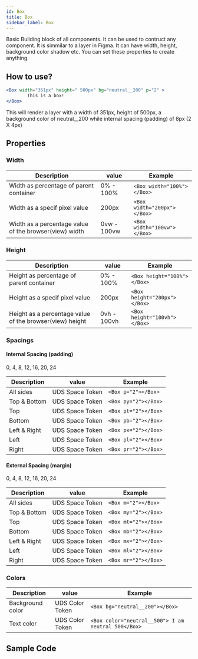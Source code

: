 ```yaml
---
id: Box
title: Box
sidebar_label: Box
---
```

Basic Building block of all components. It can be used to contruct any component.
It is simmilar to a layer in Figma. It can have width, height, background color shadow etc. You can set these properties to create anything.


## How to use?

```jsx 
<Box width="351px" height=" 500px" bg="neutral__200" p="2" >
        This is a box!
</Box>
```
This will render a layer with a width of 351px, height of 500px, a background color of neutral__200 while internal spacing (padding) of 8px (2 X 4px)

## Properties



### Width


| Description                    | value | Example|
|--------------------------------|-------|--------|
| Width as percentage of parent container | 0% - 100%  | ```<Box width="100%"></Box>```|
| Width as a specif pixel value | 200px | ```<Box width="200px"></Box>```|
| Width as a percentage value of the browser(view) width | 0vw - 100vw  | ```<Box width="100vw"></Box>```|

### Height

| Description                    | value | Example|
|--------------------------------|-------|--------|
| Height as percentage of parent container | 0% - 100%  | ```<Box height="100%"></Box>```|
| Height as a specif pixel value | 200px | ```<Box height="200px"></Box>```|
| Height as a percentage value of the browser(view) height | 0vh - 100vh  | ```<Box height="100vh"></Box>```|



### Spacings

#### Internal Spacing (padding)
0, 4, 8, 12, 16, 20, 24

| Description                    | value | Example|
|--------------------------------|-------|--------|
| All sides  | UDS Space Token  | ```<Box p="2"></Box>```|
| Top & Bottom  | UDS Space Token  | ```<Box py="2"></Box>```|
| Top  | UDS Space Token  | ```<Box pt="2"></Box>```|
| Bottom  | UDS Space Token  | ```<Box pb="2"></Box>```|
| Left & Right  | UDS Space Token  | ```<Box px="2"></Box>```|
| Left  | UDS Space Token | ```<Box pl="2"></Box>```|
| Right  | UDS Space Token  | ```<Box pr="2"></Box>```|

#### External Spacing (margin)
0, 4, 8, 12, 16, 20, 24

| Description                    | value | Example|
|--------------------------------|-------|--------|
| All sides  |UDS Space Token  | ```<Box m="2"></Box>```|
| Top & Bottom  | UDS Space Token  | ```<Box my="2"></Box>```|
| Top  | UDS Space Token  | ```<Box mt="2"></Box>```|
| Bottom  | UDS Space Token  | ```<Box mb="2"></Box>```|
| Left & Right  | UDS Space Token  | ```<Box mx="2"></Box>```|
| Left  | UDS Space Token  | ```<Box ml="2"></Box>```|
| Right  | UDS Space Token  | ```<Box mr="2"></Box>```|



### Colors


| Description                    | value | Example|
|--------------------------------|-------|--------|
| Background color| UDS Color Token  | ```<Box bg="neutral__200"></Box>```|
| Text color  | UDS Color Token|```<Box color="neutral__500"> I am neutral 500</Box>```|


## Sample Code






